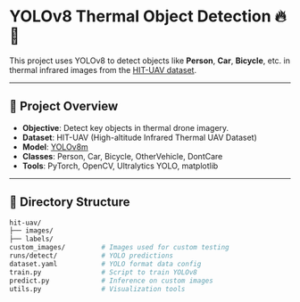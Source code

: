 # YOLOv8 Thermal Object Detection 🔥🎯

This project uses YOLOv8 to detect objects like **Person**, **Car**, **Bicycle**, etc. in thermal infrared images from the [HIT-UAV dataset](https://example.com).

---

## 🚀 Project Overview

- **Objective**: Detect key objects in thermal drone imagery.
- **Dataset**: HIT-UAV (High-altitude Infrared Thermal UAV Dataset)
- **Model**: [YOLOv8m](https://docs.ultralytics.com)
- **Classes**: Person, Car, Bicycle, OtherVehicle, DontCare
- **Tools**: PyTorch, OpenCV, Ultralytics YOLO, matplotlib

---

## 📁 Directory Structure

```bash
hit-uav/
├── images/
├── labels/
custom_images/         # Images used for custom testing
runs/detect/           # YOLO predictions
dataset.yaml           # YOLO format data config
train.py               # Script to train YOLOv8
predict.py             # Inference on custom images
utils.py               # Visualization tools

